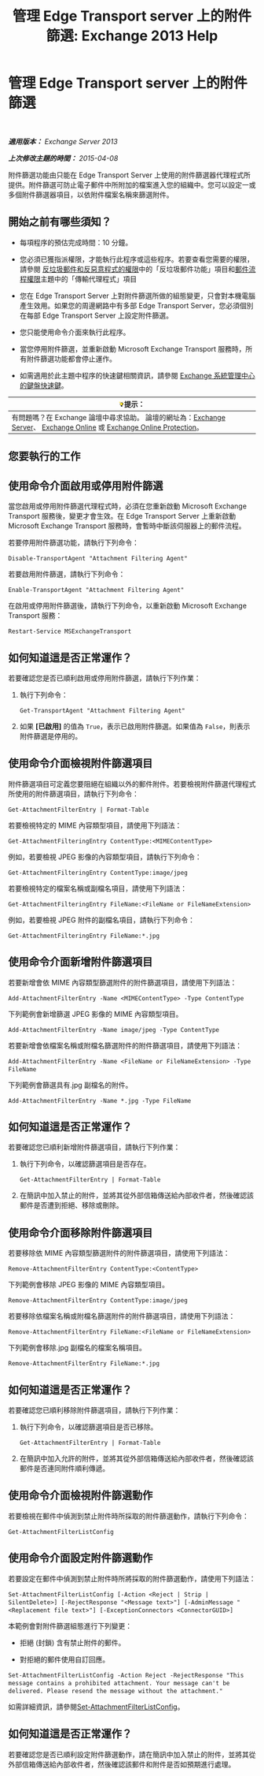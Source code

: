 ﻿---
title: '管理 Edge Transport server 上的附件篩選: Exchange 2013 Help'
TOCTitle: 管理 Edge Transport server 上的附件篩選
ms:assetid: 2ec91cc6-6ade-48ee-88bb-66153874393d
ms:mtpsurl: https://technet.microsoft.com/zh-tw/library/Aa997139(v=EXCHG.150)
ms:contentKeyID: 60828710
ms.date: 05/21/2018
mtps_version: v=EXCHG.150
ms.translationtype: MT
---

# 管理 Edge Transport server 上的附件篩選

 

_**適用版本：** Exchange Server 2013_

_**上次修改主題的時間：** 2015-04-08_

附件篩選功能由只能在 Edge Transport Server 上使用的附件篩選器代理程式所提供。附件篩選可防止電子郵件中所附加的檔案進入您的組織中。您可以設定一或多個附件篩選器項目，以依附件檔案名稱來篩選附件。

## 開始之前有哪些須知？

  - 每項程序的預估完成時間：10 分鐘。

  - 您必須已獲指派權限，才能執行此程序或這些程序。若要查看您需要的權限，請參閱 [反垃圾郵件和反惡意程式的權限](anti-spam-and-anti-malware-permissions-exchange-2013-help.md)中的「反垃圾郵件功能」項目和[郵件流程權限](mail-flow-permissions-exchange-2013-help.md)主題中的「傳輸代理程式」項目

  - 您在 Edge Transport Server 上對附件篩選所做的組態變更，只會對本機電腦產生效用。如果您的周邊網路中有多部 Edge Transport Server，您必須個別在每部 Edge Transport Server 上設定附件篩選。

  - 您只能使用命令介面來執行此程序。

  - 當您停用附件篩選，並重新啟動 Microsoft Exchange Transport 服務時，所有附件篩選功能都會停止運作。

  - 如需適用於此主題中程序的快速鍵相關資訊，請參閱 [Exchange 系統管理中心的鍵盤快速鍵](keyboard-shortcuts-in-the-exchange-admin-center-exchange-online-protection-help.md)。

<table>
<thead>
<tr class="header">
<th><img src="images/Bb124558.tip(EXCHG.150).gif" title="提示" alt="提示" />提示：</th>
</tr>
</thead>
<tbody>
<tr class="odd">
<td>有問題嗎？在 Exchange 論壇中尋求協助。 論壇的網址為：<a href="https://go.microsoft.com/fwlink/p/?linkid=60612">Exchange Server</a>、 <a href="https://go.microsoft.com/fwlink/p/?linkid=267542">Exchange Online</a> 或 <a href="https://go.microsoft.com/fwlink/p/?linkid=285351">Exchange Online Protection</a>。</td>
</tr>
</tbody>
</table>


## 您要執行的工作

## 使用命令介面啟用或停用附件篩選

當您啟用或停用附件篩選代理程式時，必須在您重新啟動 Microsoft Exchange Transport 服務後，變更才會生效。在 Edge Transport Server 上重新啟動 Microsoft Exchange Transport 服務時，會暫時中斷該伺服器上的郵件流程。

若要停用附件篩選功能，請執行下列命令：

    Disable-TransportAgent "Attachment Filtering Agent"

若要啟用附件篩選，請執行下列命令：

    Enable-TransportAgent "Attachment Filtering Agent"

在啟用或停用附件篩選後，請執行下列命令，以重新啟動 Microsoft Exchange Transport 服務：

    Restart-Service MSExchangeTransport

## 如何知道這是否正常運作？

若要確認您是否已順利啟用或停用附件篩選，請執行下列作業：

1.  執行下列命令：
    
        Get-TransportAgent "Attachment Filtering Agent"

2.  如果 **\[已啟用\]** 的值為 `True`，表示已啟用附件篩選。如果值為 `False`，則表示附件篩選是停用的。

## 使用命令介面檢視附件篩選項目

附件篩選項目可定義您要阻絕在組織以外的郵件附件。若要檢視附件篩選代理程式所使用的附件篩選項目，請執行下列命令：

    Get-AttachmentFilterEntry | Format-Table

若要檢視特定的 MIME 內容類型項目，請使用下列語法：

    Get-AttachmentFilteringEntry ContentType:<MIMEContentType>

例如，若要檢視 JPEG 影像的內容類型項目，請執行下列命令：

    Get-AttachmentFilteringEntry ContentType:image/jpeg

若要檢視特定的檔案名稱或副檔名項目，請使用下列語法：

    Get-AttachmentFilteringEntry FileName:<FileName or FileNameExtension>

例如，若要檢視 JPEG 附件的副檔名項目，請執行下列命令：

    Get-AttachmentFilteringEntry FileName:*.jpg

## 使用命令介面新增附件篩選項目

若要新增會依 MIME 內容類型篩選附件的附件篩選項目，請使用下列語法：

    Add-AttachmentFilterEntry -Name <MIMEContentType> -Type ContentType

下列範例會新增篩選 JPEG 影像的 MIME 內容類型項目。

    Add-AttachmentFilterEntry -Name image/jpeg -Type ContentType

若要新增會依檔案名稱或附檔名篩選附件的附件篩選項目，請使用下列語法：

    Add-AttachmentFilterEntry -Name <FileName or FileNameExtension> -Type FileName

下列範例會篩選具有.jpg 副檔名的附件。

    Add-AttachmentFilterEntry -Name *.jpg -Type FileName

## 如何知道這是否正常運作？

若要確認您已順利新增附件篩選項目，請執行下列作業：

1.  執行下列命令，以確認篩選項目是否存在。
    
        Get-AttachmentFilterEntry | Format-Table

2.  在簡訊中加入禁止的附件，並將其從外部信箱傳送給內部收件者，然後確認該郵件是否遭到拒絕、移除或刪除。

## 使用命令介面移除附件篩選項目

若要移除依 MIME 內容類型篩選附件的附件篩選項目，請使用下列語法：

    Remove-AttachmentFilterEntry ContentType:<ContentType>

下列範例會移除 JPEG 影像的 MIME 內容類型項目。

    Remove-AttachmentFilterEntry ContentType:image/jpeg

若要移除依檔案名稱或附檔名篩選附件的附件篩選項目，請使用下列語法：

    Remove-AttachmentFilterEntry FileName:<FileName or FileNameExtension>

下列範例會移除.jpg 副檔名的檔案名稱項目。

    Remove-AttachmentFilterEntry FileName:*.jpg

## 如何知道這是否正常運作？

若要確認您已順利移除附件篩選項目，請執行下列作業：

1.  執行下列命令，以確認篩選項目是否已移除。
    
        Get-AttachmentFilterEntry | Format-Table

2.  在簡訊中加入允許的附件，並將其從外部信箱傳送給內部收件者，然後確認該郵件是否連同附件順利傳遞。

## 使用命令介面檢視附件篩選動作

若要檢視在郵件中偵測到禁止附件時所採取的附件篩選動作，請執行下列命令：

    Get-AttachmentFilterListConfig

## 使用命令介面設定附件篩選動作

若要設定在郵件中偵測到禁止附件時所將採取的附件篩選動作，請使用下列語法：

    Set-AttachmentFilterListConfig [-Action <Reject | Strip | SilentDelete>] [-RejectResponse "<Message text>"] [-AdminMessage "<Replacement file text>"] [-ExceptionConnectors <ConnectorGUID>]

本範例會對附件篩選組態進行下列變更：

  - 拒絕 (封鎖) 含有禁止附件的郵件。

  - 對拒絕的郵件使用自訂回應。

<!-- end list -->

    Set-AttachmentFilterListConfig -Action Reject -RejectResponse "This message contains a prohibited attachment. Your message can't be delivered. Please resend the message without the attachment."

如需詳細資訊，請參閱[Set-AttachmentFilterListConfig](https://technet.microsoft.com/zh-tw/library/bb123483\(v=exchg.150\))。

## 如何知道這是否正常運作？

若要確認您是否已順利設定附件篩選動作，請在簡訊中加入禁止的附件，並將其從外部信箱傳送給內部收件者，然後確認該郵件和附件是否如預期進行處理。

